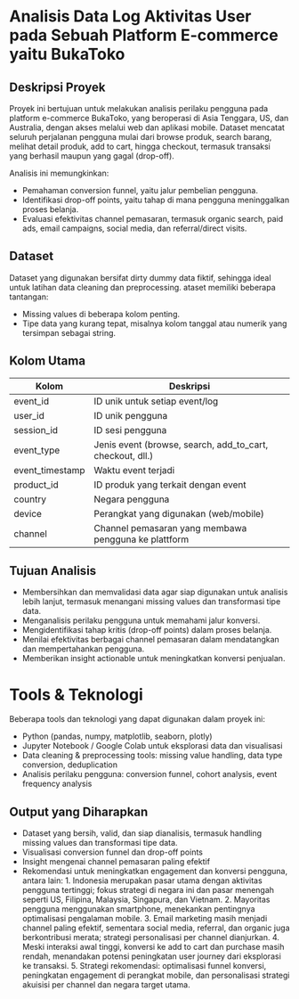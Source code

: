 # Analisis Data Log Aktivitas User pada Sebuah Platform E-commerce yaitu BukaToko

## Deskripsi Proyek
Proyek ini bertujuan untuk melakukan analisis perilaku pengguna pada platform e-commerce BukaToko, yang beroperasi di Asia Tenggara, US, dan Australia, dengan akses melalui web dan aplikasi mobile. Dataset mencatat seluruh perjalanan pengguna mulai dari browse produk, search barang, melihat detail produk, add to cart, hingga checkout, termasuk transaksi yang berhasil maupun yang gagal (drop-off).

Analisis ini memungkinkan:
* Pemahaman conversion funnel, yaitu jalur pembelian pengguna.
* Identifikasi drop-off points, yaitu tahap di mana pengguna meninggalkan proses belanja.
* Evaluasi efektivitas channel pemasaran, termasuk organic search, paid ads, email campaigns, social media, dan referral/direct visits.

## Dataset
Dataset yang digunakan bersifat dirty dummy data fiktif, sehingga ideal untuk latihan data cleaning dan preprocessing. ataset memiliki beberapa tantangan:
* Missing values di beberapa kolom penting.
* Tipe data yang kurang tepat, misalnya kolom tanggal atau numerik yang tersimpan sebagai string.

## Kolom Utama
| Kolom | Deskripsi |
|-------|-----------|
| event_id | ID unik untuk setiap event/log |
| user_id  | ID unik pengguna |
| session_id | ID sesi pengguna |
| event_type | Jenis event (browse, search, add_to_cart, checkout, dll.) |
| event_timestamp | Waktu event terjadi |
| product_id | ID produk yang terkait dengan event |
| country | Negara pengguna |
| device | Perangkat yang digunakan (web/mobile) |
| channel | Channel pemasaran yang membawa pengguna ke plattform |

## Tujuan Analisis
* Membersihkan dan memvalidasi data agar siap digunakan untuk analisis lebih lanjut, termasuk menangani missing values dan transformasi tipe data.
* Menganalisis perilaku pengguna untuk memahami jalur konversi.
* Mengidentifikasi tahap kritis (drop-off points) dalam proses belanja.
* Menilai efektivitas berbagai channel pemasaran dalam mendatangkan dan mempertahankan pengguna.
* Memberikan insight actionable untuk meningkatkan konversi penjualan.

# Tools & Teknologi
Beberapa tools dan teknologi yang dapat digunakan dalam proyek ini:
* Python (pandas, numpy, matplotlib, seaborn, plotly)
* Jupyter Notebook / Google Colab untuk eksplorasi data dan visualisasi
* Data cleaning & preprocessing tools: missing value handling, data type conversion, deduplication
* Analisis perilaku pengguna: conversion funnel, cohort analysis, event frequency analysis

## Output yang Diharapkan
* Dataset yang bersih, valid, dan siap dianalisis, termasuk handling missing values dan transformasi tipe data.
* Visualisasi conversion funnel dan drop-off points
* Insight mengenai channel pemasaran paling efektif
* Rekomendasi untuk meningkatkan engagement dan konversi pengguna, antara lain:
      1. Indonesia merupakan pasar utama dengan aktivitas pengguna tertinggi; fokus strategi di negara ini dan pasar menengah seperti US, Filipina, Malaysia, Singapura, dan Vietnam.
      2. Mayoritas pengguna menggunakan smartphone, menekankan pentingnya optimalisasi pengalaman mobile.
      3. Email marketing masih menjadi channel paling efektif, sementara social media, referral, dan organic juga berkontribusi merata; strategi personalisasi per channel dianjurkan.
      4. Meski interaksi awal tinggi, konversi ke add to cart dan purchase masih rendah, menandakan potensi peningkatan user journey dari eksplorasi ke transaksi.
      5. Strategi rekomendasi: optimalisasi funnel konversi, peningkatan engagement di perangkat mobile, dan personalisasi strategi akuisisi per channel dan negara target utama.
